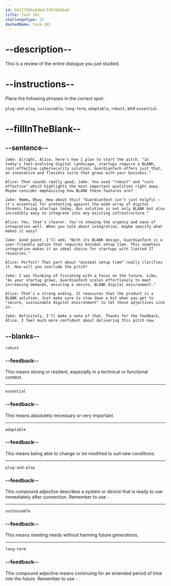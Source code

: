 ```yaml
---
id: 68217596e0dbdc57bf068ba0
title: Task 101
challengeType: 22
dashedName: task-101
---
```


<!-- REVIEW -->

# --description--

This is a review of the entire dialogue you just studied.

# --instructions--

Place the following phrases in the correct spot:

`plug-and-play`, `sustainable`, `long-term`, `adaptable`, `robust`, and `essential`.

# --fillInTheBlank--

## --sentence--

`Jake: Alright, Alice, here's how I plan to start the pitch. "In today's fast-evolving digital landscape, startups require a BLANK, cost-effective cybersecurity solution. GuardianTech offers just that, an innovative and flexible suite that grows with your business."`

`Alice: That sounds really good, Jake. You used "robust" and "cost-effective" which highlights the most important qualities right away. Maybe consider emphasizing how BLANK these features are?`

`Jake: Hmmm… Okay. How about this? "GuardianTech isn't just helpful — it's essential for protecting against the wide array of digital threats facing startups today. Our solution is not only BLANK but also incredibly easy to integrate into any existing infrastructure."`

`Alice: Yes, that's clearer. You're showing the urgency and ease of integration well. When you talk about integration, maybe specify what makes it easy?`

`Jake: Good point. I'll add, "With its BLANK design, GuardianTech is a user-friendly option that requires minimal setup time. This seamless integration makes it an ideal choice for startups with limited IT resources."`

`Alice: Perfect! That part about "minimal setup time" really clarifies it. How will you conclude the pitch?`

`Jake: I was thinking of finishing with a focus on the future. Like, "As your startup grows, GuardianTech scales effortlessly to meet increasing demands, ensuring a secure, BLANK digital environment."`

`Alice: That's a strong ending. It reassures that the product is a BLANK solution. Just make sure to slow down a bit when you get to "secure, sustainable digital environment" to let those adjectives sink in.`

`Jake: Definitely, I'll make a note of that. Thanks for the feedback, Alice. I feel much more confident about delivering this pitch now.`

## --blanks--

`robust`

### --feedback--

This means strong or resilient, especially in a technical or functional context.

---

`essential`

### --feedback--

This means absolutely necessary or very important.

---

`adaptable`

### --feedback--

This means being able to change or be modified to suit new conditions.

---

`plug-and-play`

### --feedback--

This compound adjective describes a system or device that is ready to use immediately after connection. Remember to use `-`.

---

`sustainable`

### --feedback--

This means meeting needs without harming future generations.

---

`long-term`

### --feedback--

This compound adjective means continuing for an extended period of time into the future. Remember to use `-`.
